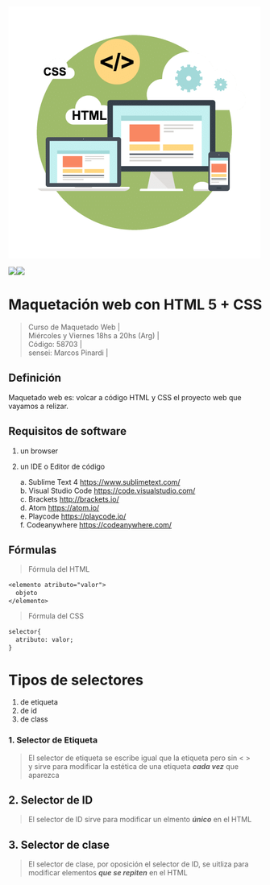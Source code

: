 <img src="extras/port.png">

<img src="https://img.shields.io/badge/HTML-F38454?style=for-the-badge&logo=html5&logoColor=white"><img src="https://img.shields.io/badge/CSS-1490fc?&style=for-the-badge&logo=css3&logoColor=white">

# Maquetación web con HTML 5 + CSS
> Curso de Maquetado Web |   
> Miércoles y Viernes 18hs a 20hs (Arg) |  
> Código: 58703 |  
> sensei: Marcos Pinardi |

## Definición

Maquetado web es: volcar a código HTML y CSS el proyecto web que vayamos a relizar.

## Requisitos de software

1. un browser
2. un IDE o Editor de código

   a. Sublime Text 4 https://www.sublimetext.com/   
   b. Visual Studio Code https://code.visualstudio.com/  
   c. Brackets http://brackets.io/    
   d. Atom https://atom.io/  
   e. Playcode https://playcode.io/  
   f. Codeanywhere https://codeanywhere.com/

## Fórmulas
> Fórmula del HTML    

    <elemento atributo="valor">    
      objeto   
    </elemento>

> Fórmula del CSS  
 
    selector{
      atributo: valor;
    } 

# Tipos de selectores
  1. de etiqueta  
  2. de id
  3. de class

### 1. Selector de Etiqueta
>El selector de etiqueta se escribe igual que la etiqueta pero sin < >  
> y sirve para modificar la estética de una etiqueta ***cada vez*** que aparezca

## 2. Selector de ID
> El selector de ID sirve para modificar un elmento ***único*** en el HTML

## 3. Selector de clase
> El selector de clase, por oposición el selector de ID, se uitliza para modificar elementos ***que se repiten*** en el HTML  